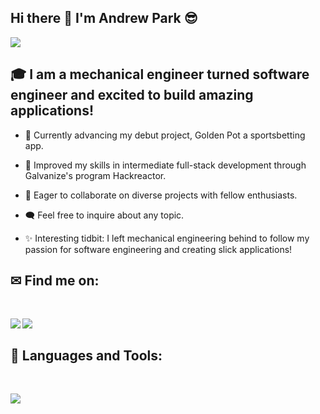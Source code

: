 ## Hi there 👋 I'm Andrew Park 😎 
<div>
<span><img src="https://img.shields.io/github/followers/andrewpark0408?label=Followers&logo=Github"/></span>
</div>

## 🎓 I am a mechanical engineer turned software engineer and excited to build amazing applications!

- 🚀 Currently advancing my debut project, Golden Pot a sportsbetting app.
  
- 🌿 Improved my skills in intermediate full-stack development through Galvanize's program Hackreactor.
  
- 🤝 Eager to collaborate on diverse projects with fellow enthusiasts.
  
- 🗨️ Feel free to inquire about any topic.
  
- ✨ Interesting tidbit: I left mechanical engineering behind to follow my passion for software engineering and creating slick applications!

## ✉ Find me on:
<br />
<p align="left">
 <a href="https://www.linkedin.com/in/andrewparkdeveloper/" target="_blank" rel="noopener noreferrer"> 
  <img src='https://img.shields.io/badge/LinkedIn-0077B5?style=for-the-badge&logo=linkedin&logoColor=white' align='left' />
 </a>
 <a href="mailto:andrewpark1735@gmail.com"> 
  <img src='https://img.shields.io/badge/Gmail-D14836?style=for-the-badge&logo=gmail&logoColor=white' align='left' />
 </a>
</p>
<br />

## 🧰 Languages and Tools:
<br />
<p align="left">
  <a href="https://skillicons.dev">
    <img src="https://skillicons.dev/icons?i=js,ts,html,css,jquery,react,express,babel,jest,vscode,bash,git,github,linux,aws,mongodb,mysql,nextjs,nodejs,postgres,postman,nginx,replit,supabase,sequelize,webpack" />
  </a>
</p>

<!--
<h3>🏆 My Github Stats:</h3>

<div>
<a href="https://github-readme-stats.vercel.app/api?username=LukeLarson2&theme=tokyonight">
  <img  align="left" src="https://github-readme-stats.vercel.app/api?username=LukeLarson2&count_private=true&show_icons=true&theme=tokyonight" />
</a>
<a href="https://github-readme-stats.vercel.app/api/top-langs/?username=LukeLarson2&hide=php&theme=tokyonight">
  <img align="left" src="https://github-readme-stats.vercel.app/api/top-langs/?username=LukeLarson2&hide=php&theme=tokyonight" />
</a>
</div>
-->





